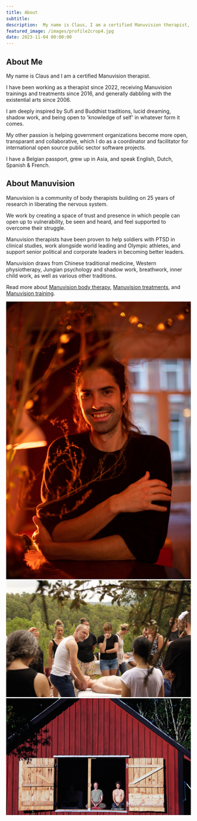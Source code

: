 ```yaml
---
title: About
subtitle: 
description:  My name is Claus, I am a certified Manuvision therapist, and I look forward to working with you. Manuvision is a research-based treatment method with 25 years of experience liberating the nervous system.
featured_image: /images/profile2crop4.jpg
date: 2023-11-04 00:00:00
---
```




## About Me

My name is Claus and I am a certified Manuvision therapist.

I have been working as a therapist since 2022, receiving Manuvision trainings and treatments since 2016, and generally dabbling with the existential arts since 2006.

I am deeply inspired by Sufi and Buddhist traditions, lucid dreaming, shadow work, and being open to 'knowledge of self' in whatever form it comes. 

My other passion is helping government organizations become more open, transparant and collaborative, which I do as a coordinator and facilitator for international open source public sector software projects. 

I have a Belgian passport, grew up in Asia, and speak English, Dutch, Spanish & French.

## About Manuvision

Manuvision is a community of body therapists building on 25 years of research in liberating the nervous system. 

We work by creating a space of trust and presence in which people can open up to vulnerability, be seen and heard, and feel supported to overcome their struggle.

Manuvision therapists have been proven to help soldiers with PTSD in clinical studies, work alongside world leading and Olympic athletes, and support senior political and corporate leaders in becoming better leaders. 

Manuvision draws from Chinese traditional medicine, Western physiotherapy, Jungian psychology and shadow work, breathwork, inner child work, as well as various other traditions. 

Read more about [Manuvision body therapy](https://manuvision-dk.translate.goog/om-manuvision/?_x_tr_sl=da&_x_tr_tl=en&_x_tr_hl=en-US&_x_tr_pto=wapp), [Manuvision treatments](https://manuvision-dk.translate.goog/hvad-er-manuvision-kropsterapi/?_x_tr_sl=da&_x_tr_tl=en&_x_tr_hl=en-US&_x_tr_pto=wapp), and [Manuvision training](https://manuvision-dk.translate.goog/manuvisiontraening/?_x_tr_sl=da&_x_tr_tl=en&_x_tr_hl=en-US&_x_tr_pto=wapp).

<div class="gallery" data-columns="2">
	<img src="/images/profile2.jpg">
    <img src="/images/mv-community.jpg">
    <img src="/images/mv-house.jpg">
</div>